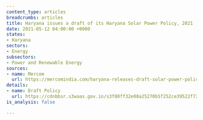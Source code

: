 ```yaml
---
content_type: articles
breadcrumbs: articles
title: Haryana issues a draft of its Haryana Solar Power Policy, 2021
date: 2021-05-12 04:00:00 +0000
states:
- Haryana
sectors:
- Energy
subsectors:
- Power and Renewable Energy
sources:
- name: Mercom
  url: https://mercomindia.com/haryana-releases-draft-solar-power-policy-invites-suggestions/
details:
- name: Draft Policy
  url: https://cdnbbsr.s3waas.gov.in/s3f80ff32e08a25270b5f252ce39522f72/uploads/2021/04/2021042434.pdf
is_analysis: false

---
```

